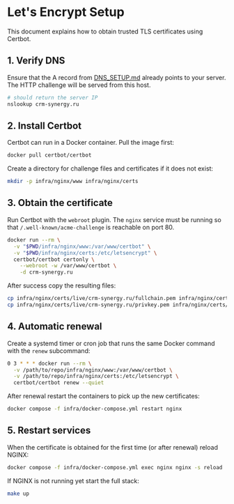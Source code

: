 # Let's Encrypt Setup

This document explains how to obtain trusted TLS certificates using Certbot.

## 1. Verify DNS

Ensure that the A record from [DNS_SETUP.md](DNS_SETUP.md) already points to your server. The HTTP challenge will be served from this host.

```bash
# should return the server IP
nslookup crm-synergy.ru
```

## 2. Install Certbot

Certbot can run in a Docker container. Pull the image first:

```bash
docker pull certbot/certbot
```

Create a directory for challenge files and certificates if it does not exist:

```bash
mkdir -p infra/nginx/www infra/nginx/certs
```

## 3. Obtain the certificate

Run Certbot with the `webroot` plugin. The `nginx` service must be running so that
`/.well-known/acme-challenge` is reachable on port 80.

```bash
docker run --rm \
  -v "$PWD/infra/nginx/www:/var/www/certbot" \
  -v "$PWD/infra/nginx/certs:/etc/letsencrypt" \
  certbot/certbot certonly \
    --webroot -w /var/www/certbot \
    -d crm-synergy.ru
```

After success copy the resulting files:

```bash
cp infra/nginx/certs/live/crm-synergy.ru/fullchain.pem infra/nginx/certs/crm-synergy.crt
cp infra/nginx/certs/live/crm-synergy.ru/privkey.pem infra/nginx/certs/crm-synergy.key
```

## 4. Automatic renewal

Create a systemd timer or cron job that runs the same Docker command with the
`renew` subcommand:

```bash
0 3 * * * docker run --rm \
  -v /path/to/repo/infra/nginx/www:/var/www/certbot \
  -v /path/to/repo/infra/nginx/certs:/etc/letsencrypt \
  certbot/certbot renew --quiet
```

After renewal restart the containers to pick up the new certificates:

```bash
docker compose -f infra/docker-compose.yml restart nginx
```

## 5. Restart services

When the certificate is obtained for the first time (or after renewal) reload
NGINX:

```bash
docker compose -f infra/docker-compose.yml exec nginx nginx -s reload
```

If NGINX is not running yet start the full stack:

```bash
make up
```
